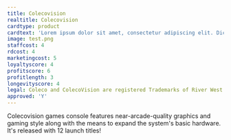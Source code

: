 ```yaml
---
title: Colecovision
realtitle: Colecovision
cardtype: product
cardtext: 'Lorem ipsum dolor sit amet, consectetur adipiscing elit. Dicimus aliquem hilare vivere; Duae sunt enim res quoque, ne tu verba solum putes.'
image: test.png
staffcost: 4
rdcost: 4
marketingcost: 5
loyaltyscore: 4
profitscore: 6
profitlength: 3
longevityscore: 4
legal: Coleco and ColecoVision are registered Trademarks of River West Brands LLC
approved: 'Y'
---
```


Colecovision games console features near-arcade-quality graphics and gaming style along with the means to expand the system's basic hardware. It's released with 12 launch titles!
